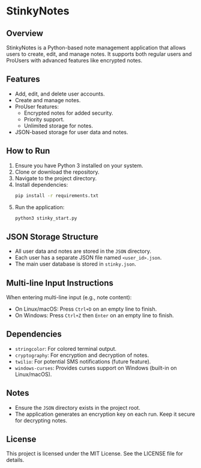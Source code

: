 # StinkyNotes

## Overview
StinkyNotes is a Python-based note management application that allows users to create, edit, and manage notes. It supports both regular users and ProUsers with advanced features like encrypted notes.

## Features
- Add, edit, and delete user accounts.
- Create and manage notes.
- ProUser features:
  - Encrypted notes for added security.
  - Priority support.
  - Unlimited storage for notes.
- JSON-based storage for user data and notes.

## How to Run
1. Ensure you have Python 3 installed on your system.
2. Clone or download the repository.
3. Navigate to the project directory.
4. Install dependencies:
   ```bash
   pip install -r requirements.txt
   ```
5. Run the application:
   ```bash
   python3 stinky_start.py
   ```

## JSON Storage Structure
- All user data and notes are stored in the `JSON` directory.
- Each user has a separate JSON file named `<user_id>.json`.
- The main user database is stored in `stinky.json`.

## Multi-line Input Instructions
When entering multi-line input (e.g., note content):
- On Linux/macOS: Press `Ctrl+D` on an empty line to finish.
- On Windows: Press `Ctrl+Z` then `Enter` on an empty line to finish.

## Dependencies
- `stringcolor`: For colored terminal output.
- `cryptography`: For encryption and decryption of notes.
- `twilio`: For potential SMS notifications (future feature).
- `windows-curses`: Provides curses support on Windows (built-in on Linux/macOS).

## Notes
- Ensure the `JSON` directory exists in the project root.
- The application generates an encryption key on each run. Keep it secure for decrypting notes.

## License
This project is licensed under the MIT License. See the LICENSE file for details.
